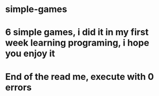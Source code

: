 # simple-games
# 6 simple games, i did it in my first week learning programing, i hope you enjoy it 
# End of the read me, execute with 0 errors 
